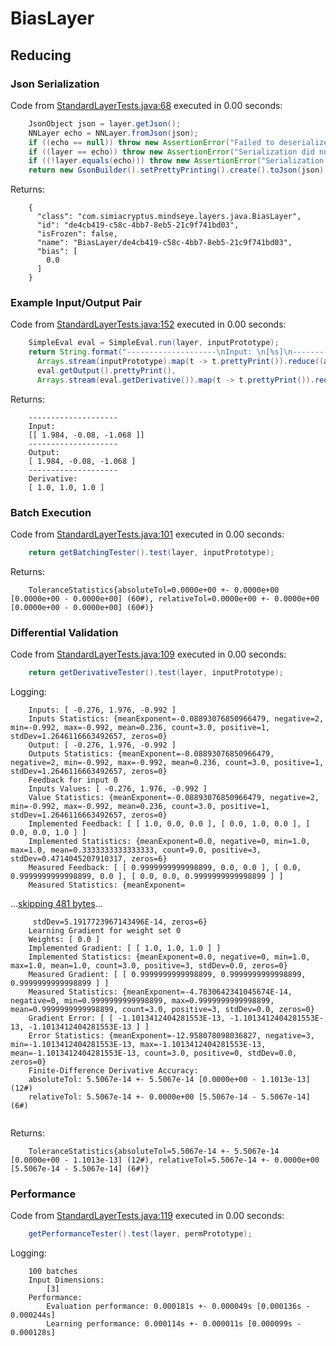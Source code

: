 # BiasLayer
## Reducing
### Json Serialization
Code from [StandardLayerTests.java:68](../../../../../../../../src/main/java/com/simiacryptus/mindseye/test/StandardLayerTests.java#L68) executed in 0.00 seconds: 
```java
    JsonObject json = layer.getJson();
    NNLayer echo = NNLayer.fromJson(json);
    if ((echo == null)) throw new AssertionError("Failed to deserialize");
    if ((layer == echo)) throw new AssertionError("Serialization did not copy");
    if ((!layer.equals(echo))) throw new AssertionError("Serialization not equal");
    return new GsonBuilder().setPrettyPrinting().create().toJson(json);
```

Returns: 

```
    {
      "class": "com.simiacryptus.mindseye.layers.java.BiasLayer",
      "id": "de4cb419-c58c-4bb7-8eb5-21c9f741bd03",
      "isFrozen": false,
      "name": "BiasLayer/de4cb419-c58c-4bb7-8eb5-21c9f741bd03",
      "bias": [
        0.0
      ]
    }
```



### Example Input/Output Pair
Code from [StandardLayerTests.java:152](../../../../../../../../src/main/java/com/simiacryptus/mindseye/test/StandardLayerTests.java#L152) executed in 0.00 seconds: 
```java
    SimpleEval eval = SimpleEval.run(layer, inputPrototype);
    return String.format("--------------------\nInput: \n[%s]\n--------------------\nOutput: \n%s\n--------------------\nDerivative: \n%s",
      Arrays.stream(inputPrototype).map(t -> t.prettyPrint()).reduce((a, b) -> a + ",\n" + b).get(),
      eval.getOutput().prettyPrint(),
      Arrays.stream(eval.getDerivative()).map(t -> t.prettyPrint()).reduce((a, b) -> a + ",\n" + b).get());
```

Returns: 

```
    --------------------
    Input: 
    [[ 1.984, -0.08, -1.068 ]]
    --------------------
    Output: 
    [ 1.984, -0.08, -1.068 ]
    --------------------
    Derivative: 
    [ 1.0, 1.0, 1.0 ]
```



### Batch Execution
Code from [StandardLayerTests.java:101](../../../../../../../../src/main/java/com/simiacryptus/mindseye/test/StandardLayerTests.java#L101) executed in 0.00 seconds: 
```java
    return getBatchingTester().test(layer, inputPrototype);
```

Returns: 

```
    ToleranceStatistics{absoluteTol=0.0000e+00 +- 0.0000e+00 [0.0000e+00 - 0.0000e+00] (60#), relativeTol=0.0000e+00 +- 0.0000e+00 [0.0000e+00 - 0.0000e+00] (60#)}
```



### Differential Validation
Code from [StandardLayerTests.java:109](../../../../../../../../src/main/java/com/simiacryptus/mindseye/test/StandardLayerTests.java#L109) executed in 0.00 seconds: 
```java
    return getDerivativeTester().test(layer, inputPrototype);
```
Logging: 
```
    Inputs: [ -0.276, 1.976, -0.992 ]
    Inputs Statistics: {meanExponent=-0.08893076850966479, negative=2, min=-0.992, max=-0.992, mean=0.236, count=3.0, positive=1, stdDev=1.2646116663492657, zeros=0}
    Output: [ -0.276, 1.976, -0.992 ]
    Outputs Statistics: {meanExponent=-0.08893076850966479, negative=2, min=-0.992, max=-0.992, mean=0.236, count=3.0, positive=1, stdDev=1.2646116663492657, zeros=0}
    Feedback for input 0
    Inputs Values: [ -0.276, 1.976, -0.992 ]
    Value Statistics: {meanExponent=-0.08893076850966479, negative=2, min=-0.992, max=-0.992, mean=0.236, count=3.0, positive=1, stdDev=1.2646116663492657, zeros=0}
    Implemented Feedback: [ [ 1.0, 0.0, 0.0 ], [ 0.0, 1.0, 0.0 ], [ 0.0, 0.0, 1.0 ] ]
    Implemented Statistics: {meanExponent=0.0, negative=0, min=1.0, max=1.0, mean=0.3333333333333333, count=9.0, positive=3, stdDev=0.4714045207910317, zeros=6}
    Measured Feedback: [ [ 0.9999999999998899, 0.0, 0.0 ], [ 0.0, 0.9999999999998899, 0.0 ], [ 0.0, 0.0, 0.9999999999998899 ] ]
    Measured Statistics: {meanExponent=
```
...[skipping 481 bytes](etc/99.txt)...
```
     stdDev=5.1917723967143496E-14, zeros=6}
    Learning Gradient for weight set 0
    Weights: [ 0.0 ]
    Implemented Gradient: [ [ 1.0, 1.0, 1.0 ] ]
    Implemented Statistics: {meanExponent=0.0, negative=0, min=1.0, max=1.0, mean=1.0, count=3.0, positive=3, stdDev=0.0, zeros=0}
    Measured Gradient: [ [ 0.9999999999998899, 0.9999999999998899, 0.9999999999998899 ] ]
    Measured Statistics: {meanExponent=-4.7830642341045674E-14, negative=0, min=0.9999999999998899, max=0.9999999999998899, mean=0.9999999999998899, count=3.0, positive=3, stdDev=0.0, zeros=0}
    Gradient Error: [ [ -1.1013412404281553E-13, -1.1013412404281553E-13, -1.1013412404281553E-13 ] ]
    Error Statistics: {meanExponent=-12.958078098036827, negative=3, min=-1.1013412404281553E-13, max=-1.1013412404281553E-13, mean=-1.1013412404281553E-13, count=3.0, positive=0, stdDev=0.0, zeros=0}
    Finite-Difference Derivative Accuracy:
    absoluteTol: 5.5067e-14 +- 5.5067e-14 [0.0000e+00 - 1.1013e-13] (12#)
    relativeTol: 5.5067e-14 +- 0.0000e+00 [5.5067e-14 - 5.5067e-14] (6#)
    
```

Returns: 

```
    ToleranceStatistics{absoluteTol=5.5067e-14 +- 5.5067e-14 [0.0000e+00 - 1.1013e-13] (12#), relativeTol=5.5067e-14 +- 0.0000e+00 [5.5067e-14 - 5.5067e-14] (6#)}
```



### Performance
Code from [StandardLayerTests.java:119](../../../../../../../../src/main/java/com/simiacryptus/mindseye/test/StandardLayerTests.java#L119) executed in 0.00 seconds: 
```java
    getPerformanceTester().test(layer, permPrototype);
```
Logging: 
```
    100 batches
    Input Dimensions:
    	[3]
    Performance:
    	Evaluation performance: 0.000181s +- 0.000049s [0.000136s - 0.000244s]
    	Learning performance: 0.000114s +- 0.000011s [0.000099s - 0.000128s]
    
```

